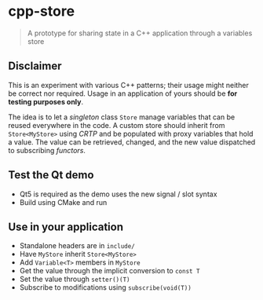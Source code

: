 # cpp-store

> A prototype for sharing state in a C++ application through a variables store

## Disclaimer

This is an experiment with various C++ patterns; their usage might neither be correct nor required. Usage in an application of yours should be **for testing purposes only**.

The idea is to let a *singleton* class `Store` manage variables that can be reused everywhere in the code. A custom store should inherit from `Store<MyStore>` using *CRTP* and be populated with proxy variables that hold a value. The value can be retrieved, changed, and the new value dispatched to subscribing *functors*.

## Test the Qt demo
* Qt5 is required as the demo uses the new signal / slot syntax
* Build using CMake and run

## Use in your application
* Standalone headers are in `include/`
* Have `MyStore` inherit `Store<MyStore>`
* Add `Variable<T>` members in `MyStore`
* Get the value through the implicit conversion to `const T`
* Set the value through `setter()(T)`
* Subscribe to modifications using `subscribe(void(T))`
